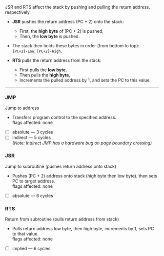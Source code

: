 JSR and RTS affect the stack by pushing and pulling the return address, respectively.

- **JSR** pushes the return address (PC + 2) onto the stack:
  - First, the **high byte** of (PC + 2) is pushed,
  - Then, the **low byte** is pushed.
- The stack then holds these bytes in order (from bottom to top):  
  `[PC+2]-Low`, `[PC+2]-High`.

- **RTS** pulls the return address from the stack:
  - First pulls the **low byte**,
  - Then pulls the **high byte**,
  - Increments the pulled address by 1, and sets the PC to this value.

---

### JMP  
Jump to address  
- Transfers program control to the specified address.  
flags affected: none  
- [ ] absolute — 3 cycles  
- [ ] indirect — 5 cycles  
  *(Note: Indirect JMP has a hardware bug on page boundary crossing)*

### JSR  
Jump to subroutine (pushes return address onto stack)  
- Pushes (PC + 2) address onto stack (high byte then low byte), then sets PC to target address.  
flags affected: none  
- [ ] absolute — 6 cycles

### RTS  
Return from subroutine (pulls return address from stack)  
- Pulls return address low byte, then high byte, increments by 1, sets PC to that value.  
flags affected: none  
- [ ] implied — 6 cycles
